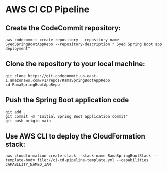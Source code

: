 # AWS CI CD Pipeline

## Create the CodeCommit repository:
    aws codecommit create-repository --repository-name SyedSpringBootAppRepo --repository-description " Syed Spring Boot app deployment"

## Clone the repository to your local machine:

    git clone https://git-codecommit.us-east-1.amazonaws.com/v1/repos/RamaSpringBootAppRepo
    cd RamaSpringBootAppRepo

## Push the Spring Boot application code
    
    git add .
    git commit -m "Initial Spring Boot application commit"
    git push origin main

## Use AWS CLI to deploy the CloudFormation stack:

    aws cloudformation create-stack --stack-name RamaSpringBootStack --template-body file://ci-cd-pipeline-template.yml --capabilities CAPABILITY_NAMED_IAM

